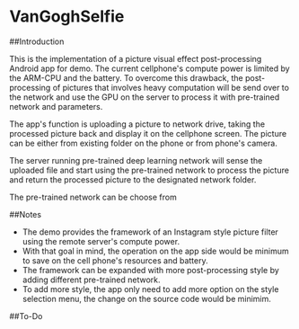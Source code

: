 # VanGoghSelfie
##Introduction


This is the implementation of a picture visual effect post-processing Android app for demo. The current cellphone's compute power is limited by the ARM-CPU and the battery. To overcome this drawback, the post-processing of pictures that involves heavy computation will be send over to the network and use the GPU on the server to process it with pre-trained network and parameters.


The app's function is uploading a picture to network drive, taking the processed picture back and display it on the cellphone screen. The picture can be either from existing folder on the phone or from phone's camera. 


The server running pre-trained deep learning network will sense the uploaded file and start using the pre-trained network to process the picture and return the processed picture to the designated network folder.


The pre-trained network can be choose from 

##Notes
* The demo provides the framework of an Instagram style picture filter using the remote server's compute power. 
* With that goal in mind, the operation on the app side would be minimum to save on the cell phone's resources and battery.
* The framework can be expanded with more post-processing style by adding different pre-trained network. 
* To add more style, the app only need to add more option on the style selection menu, the change on the source code would be minimim.

   



##To-Do
